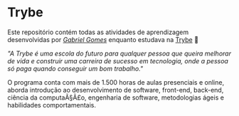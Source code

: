 # Trybe

Este repositório contém todas as atividades de aprendizagem desenvolvidas por _[Gabriel Gomes](https://www.linkedin.com/in/gabriel-gomes-744370231/)_ enquanto estudava na [Trybe](https://www.betrybe.com/) :rocket:

_"A Trybe é uma escola do futuro para qualquer pessoa que queira melhorar de vida e construir uma carreira de sucesso em tecnologia, onde a pessoa só paga quando conseguir um bom trabalho."_

O programa conta com mais de 1.500 horas de aulas presenciais e online, aborda introdução ao desenvolvimento de software, front-end, back-end, ciência da computaÃ§Ã£o, engenharia de software, metodologias ágeis e habilidades comportamentais.
